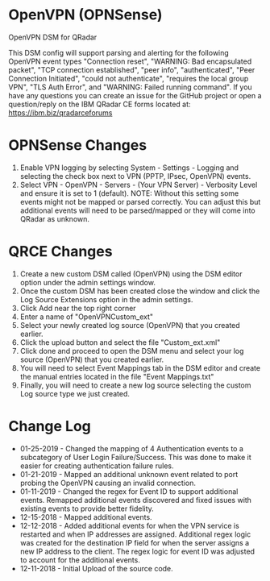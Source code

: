 # OpenVPN (OPNSense)
OpenVPN DSM for QRadar

This DSM config will support parsing and alerting for the following OpenVPN event types "Connection reset", "WARNING: Bad encapsulated packet", "TCP connection established", "peer info", "authenticated", "Peer Connection Initiated", "could not authenticate", "requires the local group VPN", "TLS Auth Error", and "WARNING: Failed running command". If you have any questions you can create an issue for the GitHub project or open a question/reply on the IBM QRadar CE forms located at: https://ibm.biz/qradarceforums

# OPNSense Changes
1. Enable VPN logging by selecting System - Settings - Logging and selecting the check box next to VPN (PPTP, IPsec, OpenVPN) events.
2. Select VPN - OpenVPN - Servers - (Your VPN Server) - Verbosity Level and ensure it is set to 1 (default).
NOTE: Without this setting some events might not be mapped or parsed correctly. You can adjust this but additional events will need to be parsed/mapped or they will come into QRadar as unknown.

# QRCE Changes
1. Create a new custom DSM called (OpenVPN) using the DSM editor option under the admin settings window.
2. Once the custom DSM has been created close the window and click the Log Source Extensions option in the admin settings.
3. Click Add near the top right corner
4. Enter a name of "OpenVPNCustom_ext"
5. Select your newly created log source (OpenVPN) that you created earlier.
6. Click the upload button and select the file "Custom_ext.xml"
7. Click done and proceed to open the DSM menu and select your log source (OpenVPN) that you created earlier.
8. You will need to select Event Mappings tab in the DSM editor and create the manual entries located in the file "Event Mappings.txt"
9. Finally, you will need to create a new log source selecting the custom Log source type we just created.

# Change Log
- 01-25-2019 - Changed the mapping of 4 Authentication events to a subcategory of User Login Failure/Success. This was done to make it easier for creating authentication failure rules.
- 01-21-2019 - Mapped an additional unknown event related to port probing the OpenVPN causing an invalid connection.
- 01-11-2019 - Changed the regex for Event ID to support additional events. Remapped additional events discovered and fixed issues with existing events to provide better fidelity.
- 12-15-2018 - Mapped additional events.
- 12-12-2018 - Added additional events for when the VPN service is restarted and when IP addresses are assigned. Additional regex logic was created for the destination IP field for when the server assigns a new IP address to the client. The regex logic for event ID was adjusted to account for the additional events.
- 12-11-2018 - Initial Upload of the source code.

